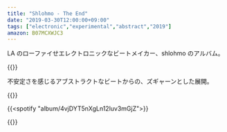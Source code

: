 ```yaml
---
title: "Shlohmo - The End"
date: "2019-03-30T12:00:00+09:00"
tags: ["electronic","experimental","abstract","2019"]
amazon: B07MCXWJC3
---
```


LA のローファイせエレクトロニックなビートメイカー、shlohmo のアルバム。

{{<youtube src="ybO61MVwFss" title="Shlohmo - Rock Music">}}

不安定さを感じるアブストラクトなビートからの、ズギャーンとした展開。

{{<youtube src="T97XFlTX3oY" title="Shlohmo - The Best of Me">}}

{{<spotify "album/4vjDYT5nXgLn12luv3mGjZ">}}

{{<amazon asin="B07MCXWJC3" title="Shlohmo - The End">}}
